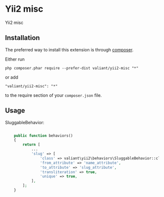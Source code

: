 Yii2 misc
=========
Yii2 misc

Installation
------------

The preferred way to install this extension is through [composer](http://getcomposer.org/download/).

Either run

```
php composer.phar require --prefer-dist valiant/yii2-misc "*"
```

or add

```
"valiant/yii2-misc": "*"
```

to the require section of your `composer.json` file.


Usage
-----

SluggableBehavior:

```php

	public function behaviors()
	{
		return [
		    ...
			'slug' => [
				'class' => valiant\yii2\behaviors\SluggableBehavior::className(),
				'from_attribute' => 'name_attribute',
				'to_attribute' => 'slug_attribute',
				'transliteration' => true,
				'unique' => true,
			],
		];
	}

```